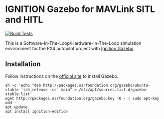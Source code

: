 # IGNITION Gazebo for MAVLink SITL and HITL

[![Build Tests](https://github.com/Auterion/sitl_ign_gazebo/actions/workflows/build_test.yml/badge.svg)](https://github.com/Auterion/sitl_ign_gazebo/actions/workflows/build_test.yml)

This is a Software-In-The-Loop/Hardware-In-The-Loop simulation environment for the PX4 autopilot project with [Ignition Gazebo](https://ignitionrobotics.org/home)

## Installation

Follow instructions on the [official site](http://gazebosim.org/tutorials?cat=install) to install Gazebo.

```
sh -c 'echo "deb http://packages.osrfoundation.org/gazebo/ubuntu-stable `lsb_release -cs` main" > /etc/apt/sources.list.d/gazebo-stable.list'
wget http://packages.osrfoundation.org/gazebo.key -O - | sudo apt-key add -
apt update
apt install ignition-edifice
```

